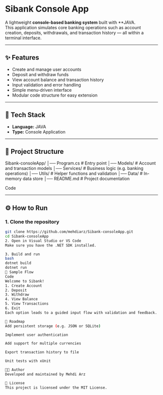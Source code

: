 # Sibank Console App

A lightweight **console-based banking system** built with **JAVA.  
This application simulates core banking operations such as account creation, deposits, withdrawals, and transaction history — all within a terminal interface.

---

## ✨ Features
- Create and manage user accounts  
- Deposit and withdraw funds  
- View account balance and transaction history  
- Input validation and error handling  
- Simple menu-driven interface  
- Modular code structure for easy extension  

---

## 🧱 Tech Stack
- **Language:** JAVA   
- **Type:** Console Application  

---

## 📂 Project Structure
Sibank-consoleApp/ │── Program.cs # Entry point │── Models/ # Account and transaction models │── Services/ # Business logic (e.g. banking operations) │── Utils/ # Helper functions and validation │── Data/ # In-memory data store │── README.md # Project documentation

Code

---

## ⚙️ How to Run

### 1. Clone the repository
```bash
git clone https://github.com/mehdiarz/Sibank-consoleApp.git
cd Sibank-consoleApp
2. Open in Visual Studio or VS Code
Make sure you have the .NET SDK installed.

3. Build and run
bash
dotnet build
dotnet run
🧪 Sample Flow
Code
Welcome to Sibank!
1. Create Account
2. Deposit
3. Withdraw
4. View Balance
5. View Transactions
6. Exit
Each option leads to a guided input flow with validation and feedback.

🚀 Roadmap
Add persistent storage (e.g. JSON or SQLite)

Implement user authentication

Add support for multiple currencies

Export transaction history to file

Unit tests with xUnit

👨‍💻 Author
Developed and maintained by Mehdi Arz

📄 License
This project is licensed under the MIT License.
